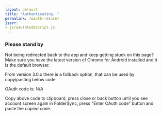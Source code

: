 ```yaml
---
layout: default
title: "Authenticating.."
permalink: /oauth-return/
jsarr:
- js/oauthCodeScript.js
---
```


### Please stand by

Not being redirected back to the app and keep getting stuck on this page?
Make sure you have the latest version of Chrome for Android installed and it is the default browser. 

From version 3.0.x there is a fallback option, that can be used by copy/pasting below code.

<div id="oauthCodeDiv">OAuth code is: N/A</div>

Copy above code to clipboard, press close or back button until you see account screen again in FolderSync, press "Enter OAuth code" button and paste the copied code.

